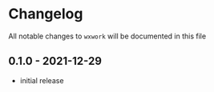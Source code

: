 # Changelog

All notable changes to `wxwork` will be documented in this file

## 0.1.0 - 2021-12-29

- initial release
